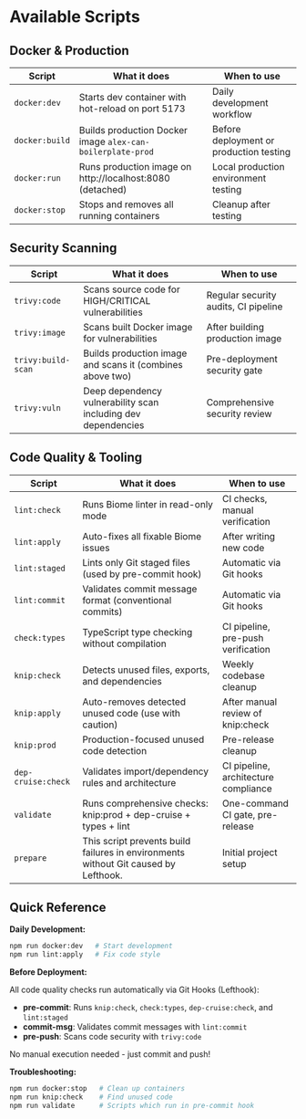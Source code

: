 # Available Scripts

## Docker & Production

| Script         | What it does                                               | When to use                             |
|----------------|------------------------------------------------------------|-----------------------------------------|
| `docker:dev`   | Starts dev container with hot-reload on port 5173          | Daily development workflow              |
| `docker:build` | Builds production Docker image `alex-can-boilerplate-prod` | Before deployment or production testing |
| `docker:run`   | Runs production image on http://localhost:8080 (detached)  | Local production environment testing    |
| `docker:stop`  | Stops and removes all running containers                   | Cleanup after testing                   |

## Security Scanning

| Script             | What it does                                                  | When to use                          |
|--------------------|---------------------------------------------------------------|--------------------------------------|
| `trivy:code`       | Scans source code for HIGH/CRITICAL vulnerabilities           | Regular security audits, CI pipeline |
| `trivy:image`      | Scans built Docker image for vulnerabilities                  | After building production image      |
| `trivy:build-scan` | Builds production image and scans it (combines above two)     | Pre-deployment security gate         |
| `trivy:vuln`       | Deep dependency vulnerability scan including dev dependencies | Comprehensive security review        |

## Code Quality & Tooling

| Script             | What it does                                                                        | When to use                          |
|--------------------|-------------------------------------------------------------------------------------|--------------------------------------|
| `lint:check`       | Runs Biome linter in read-only mode                                                 | CI checks, manual verification       |
| `lint:apply`       | Auto-fixes all fixable Biome issues                                                 | After writing new code               |
| `lint:staged`      | Lints only Git staged files (used by pre-commit hook)                               | Automatic via Git hooks              |
| `lint:commit`      | Validates commit message format (conventional commits)                              | Automatic via Git hooks              |
| `check:types`      | TypeScript type checking without compilation                                        | CI pipeline, pre-push verification   |
| `knip:check`       | Detects unused files, exports, and dependencies                                     | Weekly codebase cleanup              |
| `knip:apply`       | Auto-removes detected unused code (use with caution)                                | After manual review of knip:check    |
| `knip:prod`        | Production-focused unused code detection                                            | Pre-release cleanup                  |
| `dep-cruise:check` | Validates import/dependency rules and architecture                                  | CI pipeline, architecture compliance |
| `validate`         | Runs comprehensive checks: knip:prod + dep-cruise + types + lint                    | One-command CI gate, pre-release     |
| `prepare`          | This script prevents build failures in environments without Git caused by Lefthook. | Initial project setup                |

## Quick Reference

**Daily Development:**

```bash
npm run docker:dev   # Start development
npm run lint:apply   # Fix code style
```

**Before Deployment:**

All code quality checks run automatically via Git Hooks (Lefthook):
- **pre-commit**: Runs `knip:check`, `check:types`, `dep-cruise:check`, and `lint:staged`
- **commit-msg**: Validates commit messages with `lint:commit`
- **pre-push**: Scans code security with `trivy:code`

No manual execution needed - just commit and push!

**Troubleshooting:**

```bash
npm run docker:stop   # Clean up containers
npm run knip:check    # Find unused code
npm run validate      # Scripts which run in pre-commit hook
```

